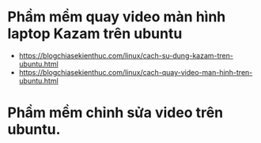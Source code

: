 # Phầm mềm quay video màn hình laptop  Kazam trên ubuntu 
+ https://blogchiasekienthuc.com/linux/cach-su-dung-kazam-tren-ubuntu.html
+ https://blogchiasekienthuc.com/linux/cach-quay-video-man-hinh-tren-ubuntu.html
# Phầm mềm chỉnh sửa video trên ubuntu.